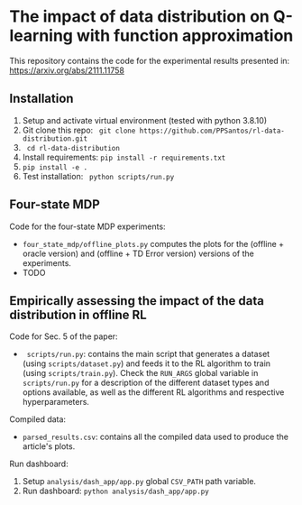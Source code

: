 # The impact of data distribution on Q-learning with function approximation

This repository contains the code for the experimental results presented in: https://arxiv.org/abs/2111.11758

## Installation
1) Setup and activate virtual environment (tested with python 3.8.10)
2) Git clone this repo: ``` git clone https://github.com/PPSantos/rl-data-distribution.git```
3) ``` cd rl-data-distribution```
4) Install requirements: ``` pip install -r requirements.txt ```
5) ``` pip install -e . ```
9) Test installation: ``` python scripts/run.py```

## Four-state MDP

Code for the four-state MDP experiments:
- ```four_state_mdp/offline_plots.py``` computes the plots for the (offline + oracle version) and (offline + TD Error version) versions of the experiments.
- TODO


## Empirically assessing the impact of the data distribution in offline RL

Code for Sec. 5 of the paper:
- ``` scripts/run.py```: contains the main script that generates a dataset (using ```scripts/dataset.py```) and feeds it to the RL algorithm to train (using ```scripts/train.py```). Check the ``` RUN_ARGS ``` global variable in ``` scripts/run.py ``` for a description of the different dataset types and options available, as well as the different RL algorithms and respective hyperparameters.

Compiled data:
- ``` parsed_results.csv ```: contains all the compiled data used to produce the article's plots. 

Run dashboard:
 1) Setup ```analysis/dash_app/app.py``` global ```CSV_PATH``` path variable.
 2) Run dashboard: ```python analysis/dash_app/app.py```
